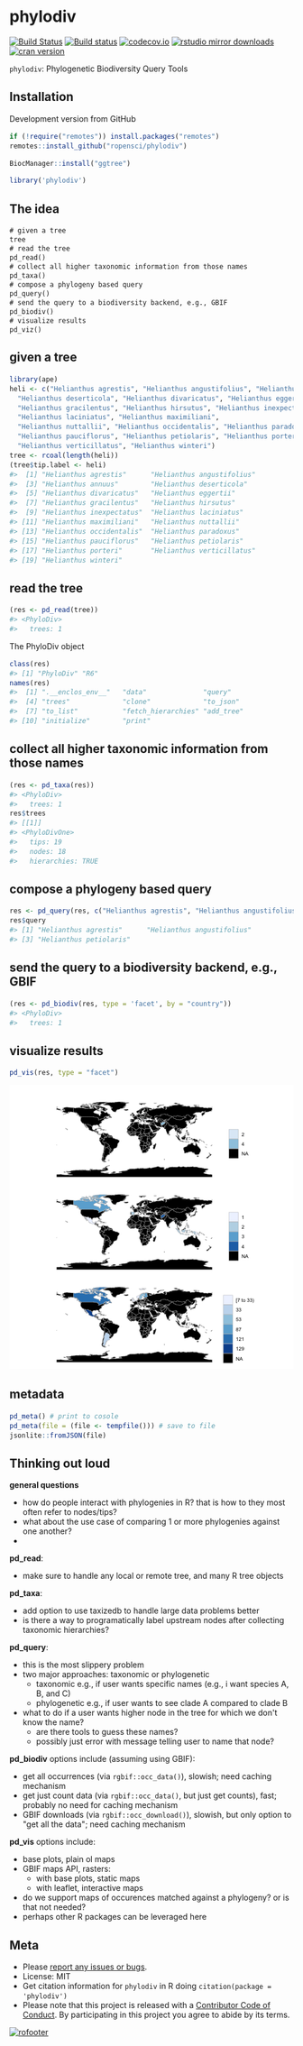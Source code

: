 phylodiv
========




[![Build Status](https://travis-ci.com/ropensci/phylodiv.svg?branch=master)](https://travis-ci.com/ropensci/phylodiv)
[![Build status](https://ci.appveyor.com/api/projects/status/6mgc02mkd8j4sq3g/branch/master)](https://ci.appveyor.com/project/sckott/phylodiv-175/branch/master)
[![codecov.io](https://codecov.io/github/ropensci/phylodiv/coverage.svg?branch=master)](https://codecov.io/github/ropensci/phylodiv?branch=master)
[![rstudio mirror downloads](https://cranlogs.r-pkg.org/badges/phylodiv)](https://github.com/metacran/cranlogs.app)
[![cran version](https://www.r-pkg.org/badges/version/phylodiv)](https://cran.r-project.org/package=phylodiv)


`phylodiv`: Phylogenetic Biodiversity Query Tools


## Installation

Development version from GitHub


```r
if (!require("remotes")) install.packages("remotes")
remotes::install_github("ropensci/phylodiv")
```


```r
BiocManager::install("ggtree")
```


```r
library('phylodiv')
```

## The idea

```
# given a tree
tree
# read the tree
pd_read()
# collect all higher taxonomic information from those names
pd_taxa()
# compose a phylogeny based query
pd_query()
# send the query to a biodiversity backend, e.g., GBIF
pd_biodiv()
# visualize results
pd_viz()
```

## given a tree


```r
library(ape)
heli <- c("Helianthus agrestis", "Helianthus angustifolius", "Helianthus annuus", 
  "Helianthus deserticola", "Helianthus divaricatus", "Helianthus eggertii", 
  "Helianthus gracilentus", "Helianthus hirsutus", "Helianthus inexpectatus", 
  "Helianthus laciniatus", "Helianthus maximiliani",
  "Helianthus nuttallii", "Helianthus occidentalis", "Helianthus paradoxus", 
  "Helianthus pauciflorus", "Helianthus petiolaris", "Helianthus porteri", 
  "Helianthus verticillatus", "Helianthus winteri")
tree <- rcoal(length(heli))
(tree$tip.label <- heli)
#>  [1] "Helianthus agrestis"      "Helianthus angustifolius"
#>  [3] "Helianthus annuus"        "Helianthus deserticola"  
#>  [5] "Helianthus divaricatus"   "Helianthus eggertii"     
#>  [7] "Helianthus gracilentus"   "Helianthus hirsutus"     
#>  [9] "Helianthus inexpectatus"  "Helianthus laciniatus"   
#> [11] "Helianthus maximiliani"   "Helianthus nuttallii"    
#> [13] "Helianthus occidentalis"  "Helianthus paradoxus"    
#> [15] "Helianthus pauciflorus"   "Helianthus petiolaris"   
#> [17] "Helianthus porteri"       "Helianthus verticillatus"
#> [19] "Helianthus winteri"
```

## read the tree


```r
(res <- pd_read(tree))
#> <PhyloDiv> 
#>   trees: 1
```

The PhyloDiv object


```r
class(res)
#> [1] "PhyloDiv" "R6"
names(res)
#>  [1] ".__enclos_env__"   "data"              "query"            
#>  [4] "trees"             "clone"             "to_json"          
#>  [7] "to_list"           "fetch_hierarchies" "add_tree"         
#> [10] "initialize"        "print"
```

## collect all higher taxonomic information from those names


```r
(res <- pd_taxa(res))
#> <PhyloDiv> 
#>   trees: 1
res$trees
#> [[1]]
#> <PhyloDivOne> 
#>   tips: 19
#>   nodes: 18
#>   hierarchies: TRUE
```

## compose a phylogeny based query


```r
res <- pd_query(res, c("Helianthus agrestis", "Helianthus angustifolius", "Helianthus petiolaris"))
res$query
#> [1] "Helianthus agrestis"      "Helianthus angustifolius"
#> [3] "Helianthus petiolaris"
```

## send the query to a biodiversity backend, e.g., GBIF


```r
(res <- pd_biodiv(res, type = 'facet', by = "country"))
#> <PhyloDiv> 
#>   trees: 1
```

## visualize results


```r
pd_vis(res, type = "facet")
```

![plot of chunk unnamed-chunk-11](man/figures/unnamed-chunk-11-1.png)

## metadata


```r
pd_meta() # print to cosole
pd_meta(file = (file <- tempfile())) # save to file
jsonlite::fromJSON(file)
```

## Thinking out loud

**general questions**
- how do people interact with phylogenies in R? that is how to they most often refer to nodes/tips?
- what about the use case of comparing 1 or more phylogenies against one another?
- 

**pd_read**:
- make sure to handle any local or remote tree, and many R tree objects

**pd_taxa**:
- add option to use taxizedb to handle large data problems better
- is there a way to programatically label upstream nodes after collecting taxonomic hierarchies?

**pd_query**:
- this is the most slippery problem
- two major approaches: taxonomic or phylogenetic 
    - taxonomic e.g., if user wants specific names (e.g., i want species A, B, and C)
    - phylogenetic e.g., if user wants to see clade A compared to clade B
- what to do if a user wants higher node in the tree for which we don't know the name?
    - are there tools to guess these names?
    - possibly just error with message telling user to name that node?

**pd_biodiv** options include (assuming using GBIF):
- get all occurrences (via `rgbif::occ_data()`), slowish; need caching mechanism
- get just count data (via `rgbif::occ_data()`, but just get counts), fast; probably no need for caching mechanism
- GBIF downloads (via `rgbif::occ_download()`), slowish, but only option to "get all the data"; need caching mechanism

**pd_vis** options include:
- base plots, plain ol maps
- GBIF maps API, rasters:
    - with base plots, static maps
    - with leaflet, interactive maps
- do we support maps of occurences matched against a phylogeny? or is that not needed?
- perhaps other R packages can be leveraged here

## Meta

* Please [report any issues or bugs](https://github.com/ropensci/phylodiv/issues).
* License: MIT
* Get citation information for `phylodiv` in R doing `citation(package = 'phylodiv')`
* Please note that this project is released with a [Contributor Code of Conduct][coc].
By participating in this project you agree to abide by its terms.

[![rofooter](https://ropensci.org/public_images/github_footer.png)](https://ropensci.org)

[coc]: https://github.com/ropensci/phylodiv/blob/master/CODE_OF_CONDUCT.md
